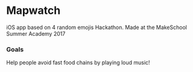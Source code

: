 # Mapwatch
iOS app based on 4 random emojis Hackathon.
Made at the MakeSchool Summer Academy 2017
### Goals
Help people avoid fast food chains by playing loud music!
